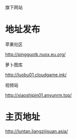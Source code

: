 
旗下网站

<h1>地址发布</h1>

苹果社区

http://pingguotk.nuox.eu.org/

萝卜图库

http://luobu01.cloudgame.ink/

视频站

http://xiaoshipin01.anyunrm.top/

<h1>主页地址</h1>

http://luntan.liangzijisuan.asia/

